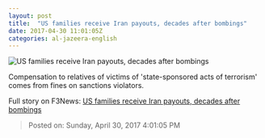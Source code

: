 ```yaml
---
layout: post
title:  "US families receive Iran payouts, decades after bombings"
date: 2017-04-30 11:01:05Z
categories: al-jazeera-english
---
```


![US families receive Iran payouts, decades after bombings](http://www.aljazeera.com/mritems/Images/2017/4/29/6826715e752843d486ddbf0560b039de_18.jpg)

Compensation to relatives of victims of 'state-sponsored acts of terrorism' comes from fines on sanctions violators.


Full story on F3News: [US families receive Iran payouts, decades after bombings](http://www.f3nws.com/n/XHSsUJ)

> Posted on: Sunday, April 30, 2017 4:01:05 PM
